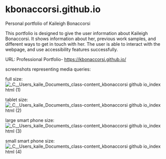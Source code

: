 # kbonaccorsi.github.io
Personal portfolio of Kaileigh Bonaccorsi

This portfolio is designed to give the user information about Kaileigh Bonaccorsi.  It shows information about her, previous work samples, and different ways to get in touch with her.  The user is able to interact with the webpage, and use accessibility features successfully.

URL:
Professional Portfolio- https://kbonaccorsi.github.io/

screenshots representing media queries:

full size: ![_C__Users_kaile_Documents_class-content_kbonaccorsi github io_index html (1)](https://user-images.githubusercontent.com/86372011/135186438-81541495-3cf2-4d7c-8e47-cf53c576cfab.png)


tablet size: ![_C__Users_kaile_Documents_class-content_kbonaccorsi github io_index html (2)](https://user-images.githubusercontent.com/86372011/135187086-32ea5408-6579-41b7-81fe-33d0565e7bc8.png)

large smart phone size: ![_C__Users_kaile_Documents_class-content_kbonaccorsi github io_index html (3)](https://user-images.githubusercontent.com/86372011/135187094-5214672c-2503-4975-88b5-c105d69f21e7.png)


small smart phone size: ![_C__Users_kaile_Documents_class-content_kbonaccorsi github io_index html (4)](https://user-images.githubusercontent.com/86372011/135187090-01104294-27b1-4dfa-8f5d-98908f8e626b.png)
